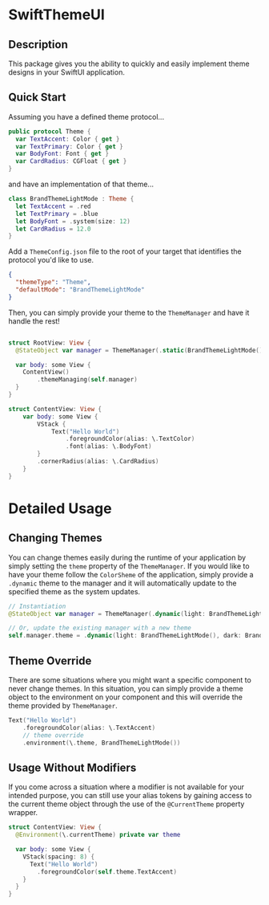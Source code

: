 # SwiftThemeUI

## Description
This package gives you the ability to quickly and easily implement theme designs in your SwiftUI application.

## Quick Start

Assuming you have a defined theme protocol...
```swift
public protocol Theme {
  var TextAccent: Color { get }
  var TextPrimary: Color { get }
  var BodyFont: Font { get }
  var CardRadius: CGFloat { get }
}
```

and have an implementation of that theme...
```swift
class BrandThemeLightMode : Theme {
  let TextAccent = .red
  let TextPrimary = .blue
  let BodyFont = .system(size: 12)
  let CardRadius = 12.0
}
```

Add a `ThemeConfig.json` file to the root of your target that identifies the protocol you'd like to use.
```json
{
  "themeType": "Theme",
  "defaultMode": "BrandThemeLightMode"
}
```

Then, you can simply provide your theme to the `ThemeManager` and have it handle the rest!
```swift

struct RootView: View {
  @StateObject var manager = ThemeManager(.static(BrandThemeLightMode()))

  var body: some View {
    ContentView()
        .themeManaging(self.manager)
  }
}

struct ContentView: View {
    var body: some View {
        VStack {
            Text("Hello World")
                .foregroundColor(alias: \.TextColor)
                .font(alias: \.BodyFont)
        }
        .cornerRadius(alias: \.CardRadius)
    }
}
```


# Detailed Usage

## Changing Themes
You can change themes easily during the runtime of your application by simply setting the `theme` property of the `ThemeManager`. If you would like to have your theme follow the `ColorSheme` of the application, simply provide a `.dynamic` theme to the manager and it will automatically update to the specified theme as the system updates.
```swift
// Instantiation
@StateObject var manager = ThemeManager(.dynamic(light: BrandThemeLightMode(), dark: BrandThemeDarkMode()))

// Or, update the existing manager with a new theme
self.manager.theme = .dynamic(light: BrandThemeLightMode(), dark: BrandThemeDarkMode())
```

## Theme Override
There are some situations where you might want a specific component to never change themes. In this situation, you can simply provide a theme object to the environment on your component and this will override the theme provided by `ThemeManager`.

```swift
Text("Hello World")
    .foregroundColor(alias: \.TextAccent)
    // theme override
    .environment(\.theme, BrandThemeLightMode())
```

## Usage Without Modifiers
If you come across a situation where a modifier is not available for your intended purpose, you can still use your alias tokens by gaining access to the current theme object through the use of the `@CurrentTheme` property wrapper.

```swift
struct ContentView: View {
  @Environment(\.currentTheme) private var theme

  var body: some View {
    VStack(spacing: 8) {
      Text("Hello World")
        .foregroundColor(self.theme.TextAccent)
    }
  }
}

```
